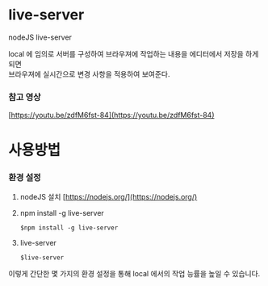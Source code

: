 # live-server
nodeJS live-server

local 에 임의로 서버를 구성하여 브라우져에 작업하는 내용을 에디터에서 저장을 하게 되면<br>
브라우져에 실시간으로 변경 사항을 적용하여 보여준다.

### 참고 영상
[https://youtu.be/zdfM6fst-84](https://youtu.be/zdfM6fst-84)


# 사용방법
### 환경 설정
01. nodeJS 설치
    [https://nodejs.org/](https://nodejs.org/)
    
02. npm install -g live-server
    ```
    $npm install -g live-server
    ```
   
03. live-server
    ```
    $live-server
    ```
    
이렇게 간단한 몇 가지의 환경 설정을 통해
local 에서의 작업 능률을 높일 수 있습니다.